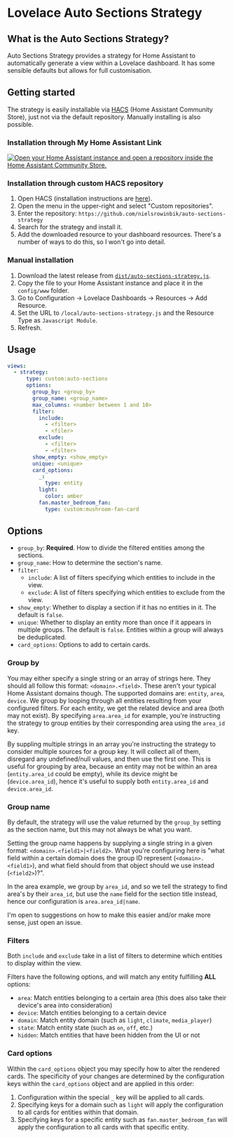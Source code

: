 # Lovelace Auto Sections Strategy

## What is the Auto Sections Strategy?

Auto Sections Strategy provides a strategy for Home Assistant to automatically generate a view within a Lovelace dashboard. It has some sensible defaults but allows for full customisation.

## Getting started

The strategy is easily installable via [HACS](https://hacs.xyz/) (Home Assistant Community Store), just not via the default repository. Manually installing is also possible.

### Installation through My Home Assistant Link

<a href="https://my.home-assistant.io/redirect/hacs_repository/?owner=nielsrowinbik&category=Lovelace&repository=auto-sections-strategy" target="_blank"><img src="https://my.home-assistant.io/badges/hacs_repository.svg" alt="Open your Home Assistant instance and open a repository inside the Home Assistant Community Store." /></a>

### Installation through custom HACS repository

1. Open HACS (installation instructions are [here](https://hacs.xyz/docs/installation/installation/)).
2. Open the menu in the upper-right and select "Custom repositories".
3. Enter the repository: `https://github.com/nielsrowinbik/auto-sections-strategy`
4. Search for the strategy and install it.
5. Add the downloaded resource to your dashboard resources. There's a number of ways to do this, so I won't go into detail.

### Manual installation

1. Download the latest release from [`dist/auto-sections-strategy.js`](https://github.com/nielsrowinbik/auto-sections-strategy/blob/main/dist/auto-sections-strategy.js).
2. Copy the file to your Home Assistant instance and place it in the `config/www` folder.
3. Go to Configuration -> Lovelace Dashboards -> Resources -> Add Resource.
4. Set the URL to `/local/auto-sections-strategy.js` and the Resource Type as `Javascript Module`.
5. Refresh.

## Usage

```yaml
views:
  - strategy:
      type: custom:auto-sections
      options:
        group_by: <group_by>
        group_name: <group_name>
        max_columns: <number between 1 and 10>
        filter:
          include:
            - <filter>
            - <filer>
          exclude:
            - <filter>
            - <filter>
        show_empty: <show_empty>
        unique: <unique>
        card_options:
          _:
            type: entity
          light:
            color: amber
          fan.master_bedroom_fan:
            type: custom:mushroom-fan-card
```

## Options

- `group_by`: **Required**. How to divide the filtered entities among the sections.
- `group_name`: How to determine the section's name.
- `filter`:
  - `include`: A list of filters specifying which entities to include in the view.
  - `exclude`: A list of filters specifying which entities to exclude from the view.
- `show_empty`: Whether to display a section if it has no entities in it. The default is `false`.
- `unique`: Whether to display an entity more than once if it appears in multiple groups. The default is `false`. Entities within a group will always be deduplicated.
- `card_options`: Options to add to certain cards.

### Group by

You may either specify a single string or an array of strings here. They should all follow this format: `<domain>.<field>`. These aren't your typical Home Assistant domains though. The supported domains are: `entity`, `area`, `device`. We group by looping through all entities resulting from your configured filters. For each entity, we get the related device and area (both may not exist). By specifying `area.area_id` for example, you're instructing the strategy to group entities by their corresponding area using the `area_id` key.

By suppling multiple strings in an array you're instructing the strategy to consider multiple sources for a group key. It will collect all of them, disregard any undefined/null values, and then use the first one. This is useful for grouping by area, because an entity may not be within an area (`entity.area_id` could be empty), while its device might be (`device.area_id`), hence it's useful to supply both `entity.area_id` and `device.area_id`.

### Group name

By default, the strategy will use the value returned by the `group_by` setting as the section name, but this may not always be what you want.

Setting the group name happens by supplying a single string in a given format: `<domain>.<field1>|<field2>`. What you're configuring here is "what field within a certain domain does the group ID represent (`<domain>.<field1>`), and what field should from that object should we use instead (`<field2>`)?".

In the area example, we group by `area_id`, and so we tell the strategy to find area's by their `area_id`, but use the `name` field for the section title instead, hence our configuration is `area.area_id|name`.

I'm open to suggestions on how to make this easier and/or make more sense, just open an issue.

### Filters

Both `include` and `exclude` take in a list of filters to determine which entities to display within the view.

Filters have the following options, and will match any entity fulfilling **ALL** options:

- `area`: Match entities belonging to a certain area (this does also take their device's area into consideration)
- `device`: Match entities belonging to a certain device
- `domain`: Match entity domain (such as `light`, `climate`, `media_player`)
- `state`: Match entity state (such as `on`, `off`, etc.)
- `hidden`: Match entities that have been hidden from the UI or not

### Card options

Within the `card_options` object you may specify how to alter the rendered cards. The specificity of your changes are determined by the configuration keys within the `card_options` object and are applied in this order:

1. Configuration within the special `_` key will be applied to all cards.
2. Specifying keys for a domain such as `light` will apply the configuration to all cards for entities within that domain.
3. Specifying keys for a specific entity such as `fan.master_bedroom_fan` will apply the configuration to all cards with that specific entity.
